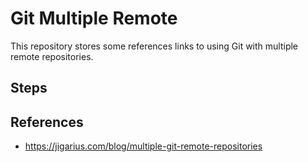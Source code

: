 # Git Multiple Remote

This repository stores some references links to using Git with multiple remote repositories.

## Steps


## References

- https://jigarius.com/blog/multiple-git-remote-repositories
